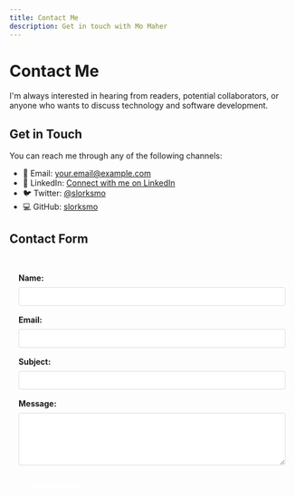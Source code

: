 ```yaml
---
title: Contact Me
description: Get in touch with Mo Maher
---
```


# Contact Me

I'm always interested in hearing from readers, potential collaborators, or anyone who wants to discuss technology and software development.

## Get in Touch

You can reach me through any of the following channels:

- 📧 Email: [your.email@example.com](mailto:mo.maher74@elshi5.com)
- 💼 LinkedIn: [Connect with me on LinkedIn](https://www.linkedin.com/in/momaher94/)
- 🐦 Twitter: [@slorksmo](https://twitter.com/mo_maher94)
- 💻 GitHub: [slorksmo](https://github.com/slorksmo)

## Contact Form

<div class="contact-form">
    <form action="https://formspree.io/f/YOUR_FORM_ID" method="POST">
        <div class="form-group">
            <label for="name">Name:</label>
            <input type="text" id="name" name="name" required>
        </div>
        <div class="form-group">
            <label for="email">Email:</label>
            <input type="email" id="email" name="_replyto" required>
        </div>
        <div class="form-group">
            <label for="subject">Subject:</label>
            <input type="text" id="subject" name="subject" required>
        </div>
        <div class="form-group">
            <label for="message">Message:</label>
            <textarea id="message" name="message" rows="5" required></textarea>
        </div>
        <button type="submit">Send Message</button>
    </form>
</div>

<style>
.contact-form {
    max-width: 600px;
    margin: 2rem auto;
    padding: 1rem;
}

.form-group {
    margin-bottom: 1rem;
}

.form-group label {
    display: block;
    margin-bottom: 0.5rem;
    font-weight: bold;
}

.form-group input,
.form-group textarea {
    width: 100%;
    padding: 0.5rem;
    border: 1px solid #ddd;
    border-radius: 4px;
}

button[type="submit"] {
    background-color: var(--md-primary-fg-color);
    color: white;
    padding: 0.75rem 1.5rem;
    border: none;
    border-radius: 4px;
    cursor: pointer;
    font-weight: bold;
}

button[type="submit"]:hover {
    opacity: 0.9;
}
</style>

